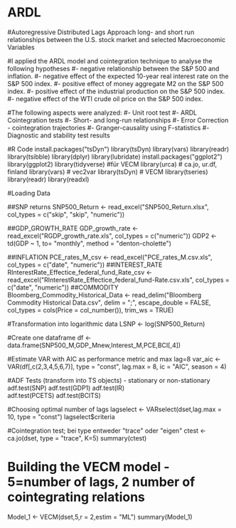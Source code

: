 # ARDL
#Autoregressive Distributed Lags Approach long- and short run relationships between the U.S. stock market and selected Macroeconomic Variables

#I applied the ARDL model and cointegration technique to analyse the following hypotheses
#- negative relationship between the S&P 500 and inflation. 
#- negative effect of the expected 10-year real interest rate on the S&P 500 index.
#- positive effect of money aggregate M2 on the S&P 500 index. 
#- positive effect of the industrial production on the S&P 500 index. 
#- negative effect of the WTI crude oil price on the S&P 500 index. 

#The following aspects were analyzed: 
#- Unit root test
#- ARDL Cointegration tests
#- Short- and long-run relationships
#- Error Correction - cointegration trajectories
#- Granger-causality using F-statistics
#- Diagnostic and stability test results


#R Code
install.packages("tsDyn")
library(tsDyn)
library(vars)
library(readr)
library(tsibble)
library(dplyr)
library(lubridate)
install.packages("ggplot2")
library(ggplot2)
library(tidyverse)
#für VECM
library(urca)  # ca.jo, ur.df, finland
library(vars)  # vec2var
library(tsDyn) # VECM
library(tseries)
library(readr)
library(readxl)

#Loading Data

##SNP returns
SNP500_Return <- read_excel("SNP500_Return.xlsx", 
                            col_types = c("skip", "skip", "numeric"))

##GDP_GROWTH_RATE
GDP_growth_rate <- read_excel("RGDP_growth_rate.xls", 
                               col_types = c("numeric"))
GDP2 <- td(GDP ~ 1, to= "monthly", method = "denton-cholette")

##INFLATION
PCE_rates_M_csv <- read_excel("PCE_rates_M.csv.xls", 
                              col_types = c("date", "numeric"))
##INTEREST_RATE
RInterestRate_Effectice_federal_fund_Rate_csv <- read_excel("RInterestRate_Effectice_federal_fund-Rate.csv.xls", 
                                                            col_types = c("date", "numeric"))
##COMMODITY
Bloomberg_Commodity_Historical_Data <- read_delim("Bloomberg Commodity Historical Data.csv", 
                                                  delim = ";", escape_double = FALSE, col_types = cols(Price = col_number()), 
                                                  trim_ws = TRUE)

#Transformation into logarithmic data
LSNP <- log(SNP500_Return)

#Create one dataframe
df <- data.frame(SNP500_M,GDP_Mnew,Interest_M,PCE,BCI[,4])

#Estimate VAR with AIC as performance metric and max lag=8
var_aic <- VAR(df[,c(2,3,4,5,6,7)], type = "const", lag.max = 8, ic = "AIC", season = 4)

#ADF Tests (transform into TS objects) - stationary or non-stationary
adf.test(SNP)
adf.test(GDP1) 
adf.test(IR)  
adf.test(PCETS)
adf.test(BCITS)

#Choosing optimal number of lags
lagselect <- VARselect(dset,lag.max = 10, type = "const")
lagselect$criteria

#Cointegration test; bei type entweder "trace" oder "eigen"
ctest <- ca.jo(dset, type = "trace", K=5)
summary(ctest)

# Building the VECM model - 5=number of lags, 2 number of cointegrating relations
Model_1 <- VECM(dset,5,r = 2,estim = "ML")
summary(Model_1)
